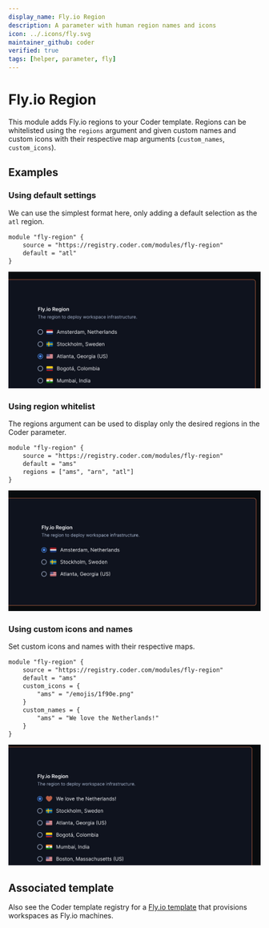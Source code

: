 ```yaml
---
display_name: Fly.io Region
description: A parameter with human region names and icons
icon: ../.icons/fly.svg
maintainer_github: coder
verified: true
tags: [helper, parameter, fly]
---
```


# Fly.io Region

This module adds Fly.io regions to your Coder template. Regions can be whitelisted using the `regions` argument and given custom names and custom icons with their respective map arguments (`custom_names`, `custom_icons`).

## Examples

### Using default settings

We can use the simplest format here, only adding a default selection as the `atl` region.

```hcl
module "fly-region" {
    source = "https://registry.coder.com/modules/fly-region"
    default = "atl"
}
```

![Fly.io Default](../.images/flyio-basic.png)

### Using region whitelist

The regions argument can be used to display only the desired regions in the Coder parameter.

```hcl
module "fly-region" {
    source = "https://registry.coder.com/modules/fly-region"
    default = "ams"
    regions = ["ams", "arn", "atl"]
}
```

![Fly.io Filtered Regions](../.images/flyio-filtered.png)

### Using custom icons and names

Set custom icons and names with their respective maps.

```hcl
module "fly-region" {
    source = "https://registry.coder.com/modules/fly-region"
    default = "ams"
    custom_icons = {
        "ams" = "/emojis/1f90e.png"
    }
    custom_names = {
        "ams" = "We love the Netherlands!"
    }
}
```

![Fly.io custom icon and name](../.images/flyio-custom.png)

## Associated template

Also see the Coder template registry for a [Fly.io template](https://registry.coder.com/templates/fly-docker-image) that provisions workspaces as Fly.io machines.
